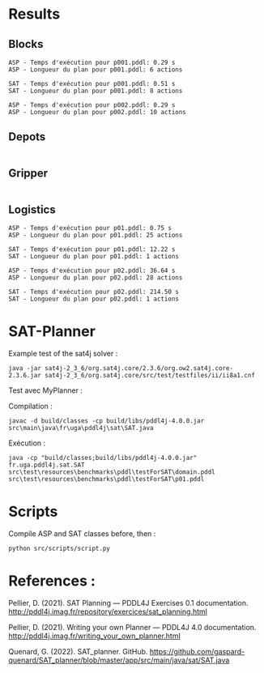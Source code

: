 # Results 

## Blocks 
```
ASP - Temps d'exécution pour p001.pddl: 0.29 s
ASP - Longueur du plan pour p001.pddl: 6 actions

SAT - Temps d'exécution pour p001.pddl: 0.51 s
SAT - Longueur du plan pour p001.pddl: 8 actions

ASP - Temps d'exécution pour p002.pddl: 0.29 s
ASP - Longueur du plan pour p002.pddl: 10 actions
```

## Depots
```

```

## Gripper
```

```

## Logistics
```
ASP - Temps d'exécution pour p01.pddl: 0.75 s
ASP - Longueur du plan pour p01.pddl: 25 actions

SAT - Temps d'exécution pour p01.pddl: 12.22 s
SAT - Longueur du plan pour p01.pddl: 1 actions

ASP - Temps d'exécution pour p02.pddl: 36.64 s
ASP - Longueur du plan pour p02.pddl: 28 actions

SAT - Temps d'exécution pour p02.pddl: 214.50 s
SAT - Longueur du plan pour p02.pddl: 1 actions
```

# SAT-Planner

Example test of the sat4j solver :
```
java -jar sat4j-2_3_6/org.sat4j.core/2.3.6/org.ow2.sat4j.core-2.3.6.jar sat4j-2_3_6/org.sat4j.core/src/test/testfiles/ii/ii8a1.cnf
```


Test avec MyPlanner : 

Compilation : 

```
javac -d build/classes -cp build/libs/pddl4j-4.0.0.jar src\main\java\fr\uga\pddl4j\sat\SAT.java              
```

Exécution :
```
java -cp "build/classes;build/libs/pddl4j-4.0.0.jar" fr.uga.pddl4j.sat.SAT  src\test\resources\benchmarks\pddl\testForSAT\domain.pddl  src\test\resources\benchmarks\pddl\testForSAT\p01.pddl  
```
# Scripts 

Compile ASP and SAT classes before, then : 
```
python src/scripts/script.py                            
```

# References : 
Pellier, D. (2021). SAT Planning — PDDL4J Exercises 0.1 documentation. http://pddl4j.imag.fr/repository/exercices/sat_planning.html 
 
Pellier, D. (2021). Writing your own Planner — PDDL4J 4.0 documentation.  http://pddl4j.imag.fr/writing_your_own_planner.html 

Quenard, G. (2022). SAT_planner. GitHub. https://github.com/gaspard-quenard/SAT_planner/blob/master/app/src/main/java/sat/SAT.java

